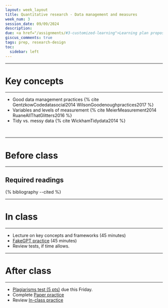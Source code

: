 ```yaml
---
layout: week_layout
title: Quantitative research - Data management and measures
week_num: 3
session_date: 09/09/2024
description:
due: <a href="/assignments/#3-customized-learning">Learning plan proposal (draft)</a>
giscus_comments: true
tags: prep, research-design
toc:
  sidebar: left
---
```


---
# Key concepts
---

- Good data management practices {% cite GentzkowCodedatasocial2014 WilsonGoodenoughpractices2017 %}
- Variables and levels of measurement {% cite MeierMeasurement2014 RuaneAllThatGlitters2016 %}
- Tidy vs. messy data {% cite WickhamTidydata2014 %}

<br>

---
# Before class
---

## Required readings

{% bibliography --cited %}


---
# In class
---

- Lecture on key concepts and frameworks (45 minutes)
- [FakeGPT practice](/fakegpt/) (45 minutes)
- Review tests, if time allows.

<!-- - Group discussion on learning plan, with [Kate McArdle](https://www.linkedin.com/in/katemcardle/) joining us, presenting the [LBJ Programming Workshops](/assets/pdf/programming_workshop.pdf) (30 minutes) -->

---
# After class
---

- [Plagiarisms test (5 pts)](/assignments/#1-plagiarisms-test) due this Friday.
- Complete [Paper practice](/assignments/#2-participation)
- Review [In-class practice](/assignments/#2-participation)
